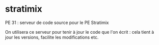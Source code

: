 # stratimix
PE 31 : serveur de code source pour le PE Stratimix

On utilisera ce serveur pour tenir à jour le code que l'on écrit : cela tient à jour les versions, facilite les modifications etc.

